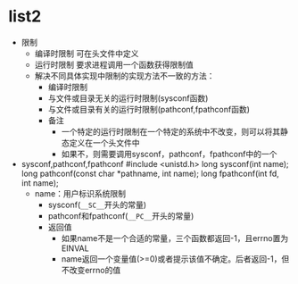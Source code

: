 # list2
- 限制
    - 编译时限制
    可在头文件中定义
    - 运行时限制
    要求进程调用一个函数获得限制值
    - 解决不同具体实现中限制的实现方法不一致的方法：
    	- 编译时限制
    	- 与文件或目录无关的运行时限制(sysconf函数)
    	- 与文件或目录有关的运行时限制(pathconf,fpathconf函数)
    	- 备注
            - 一个特定的运行时限制在一个特定的系统中不改变，则可以将其静态定义在一个头文件中
            - 如果不，则需要调用sysconf，pathconf，fpathconf中的一个
- sysconf,pathconf,fpathconf
		#include <unistd.h>
        long sysconf(int name);
        long pathconf(const char *pathname, int name);
        long fpathconf(int fd, int name);
	- name：用户标识系统限制
        - sysconf(`__SC__`开头的常量)
        - pathconf和fpathconf(`__PC__`开头的常量)
        - 返回值
            - 如果name不是一个合适的常量，三个函数都返回-1，且errno置为EINVAL
            - name返回一个变量值(>=0)或者提示该值不确定。后者返回-1，但不改变errno的值